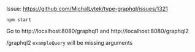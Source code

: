 Issue: https://github.com/MichalLytek/type-graphql/issues/1321

```console
npm start
```

Go to http://localhost:8080/graphql1 and http://localhost:8080/graphql2

/graphql2 `exampleQuery` will be missing arguments
